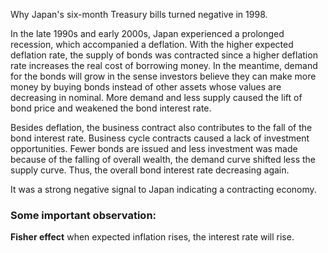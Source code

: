 Why Japan's six-month Treasury bills turned negative in 1998. 

In the late 1990s and early 2000s, Japan experienced a prolonged recession, which accompanied a deflation. With the higher expected deflation rate, the supply of bonds was contracted since a higher deflation rate increases the real cost of borrowing money. In the meantime, demand for the bonds will grow in the sense investors believe they can make more money by buying bonds instead of other assets whose values are decreasing in nominal. More demand and less supply caused the lift of bond price and weakened the bond interest rate.  

Besides deflation, the business contract also contributes to the fall of the bond interest rate. Business cycle contracts caused a lack of investment opportunities. Fewer bonds are issued and less investment was made because of the falling of overall wealth, the demand curve shifted less the supply curve. Thus, the overall bond interest rate decreasing again. 

It was a strong negative signal to Japan indicating a contracting economy. 

### Some important observation: 

**Fisher effect**
when expected inflation rises, the interest rate will rise. 
